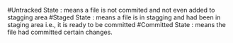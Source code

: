 #Untracked State : means a file is not commited and not even added to stagging area
#Staged State : means a file is in stagging and had been in staging area i.e., it is ready to be committed
#Committed State : means the file had committed certain changes.
